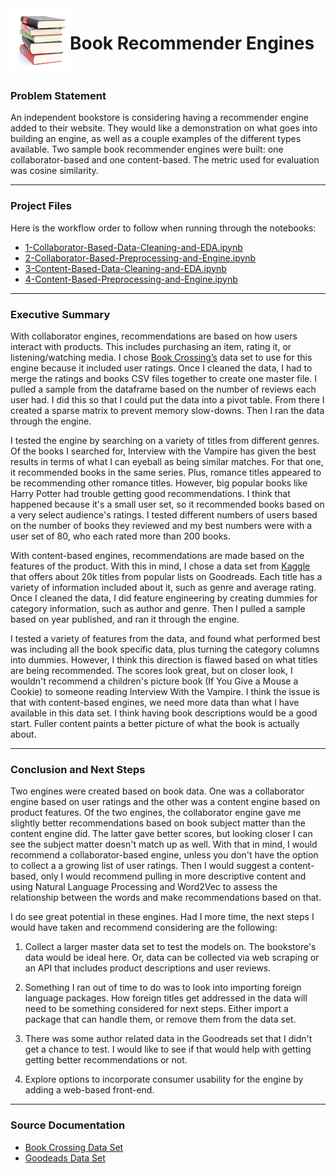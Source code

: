 <img align="left" src="./assets/bookstack.png">

# Book Recommender Engines<br><br>

### Problem Statement 

An independent bookstore is considering having a recommender engine added to their website. They would like a demonstration on what goes into building an engine, as well as a couple examples of the different types available. Two sample book recommender engines were built: one collaborator-based and one content-based. The metric used for evaluation was cosine similarity. 

---

### Project Files

Here is the workflow order to follow when running through the notebooks:

- [1-Collaborator-Based-Data-Cleaning-and-EDA.ipynb](./-Collaborator-Based-Data-Cleaning-and-EDA.ipynb)
- [2-Collaborator-Based-Preprocessing-and-Engine.ipynb](./2-Collaborator-Based-Preprocessing-and-Engine.ipynb)
- [3-Content-Based-Data-Cleaning-and-EDA.ipynb](./3-Content-Based-Data-Cleaning-and-EDA.ipynb)
- [4-Content-Based-Preprocessing-and-Engine.ipynb](./4-Content-Based-Preprocessing-and-Engine.ipynb)

---

### Executive Summary

With collaborator engines, recommendations are based on how users interact with products. This includes purchasing an item, rating it, or listening/watching media. I chose [Book Crossing’s](http://www2.informatik.uni-freiburg.de/~cziegler/BX/) data set to use for this engine because it included user ratings. Once I cleaned the data, I had to merge the ratings and books CSV files together to create one master file. I pulled a sample from the dataframe based on the number of reviews each user had. I did this so that I could put the data into a pivot table. From there I created a sparse matrix to prevent memory slow-downs. Then I ran the data through the engine. 

I tested the engine by searching on a variety of titles from different genres. Of the books I searched for, Interview with the Vampire has given the best results in terms of what I can eyeball as being similar matches. For that one, it recommended books in the same series. Plus, romance titles appeared to be recommending other romance titles. However, big popular books like Harry Potter had trouble getting good recommendations. I think that happened because it's a small user set, so it recommended books based on a very select audience's ratings. I tested different numbers of users based on the number of books they reviewed and my best numbers were with a user set of 80, who each rated more than 200 books.

With content-based engines, recommendations are made based on the features of the product. With this in mind, I chose a data set from [Kaggle](https://www.kaggle.com/brosen255/goodreads-books) that offers about 20k titles from popular lists on Goodreads. Each title has a variety of information included about it, such as genre and average rating. Once I cleaned the data, I did feature engineering by creating dummies for category information, such as author and genre. Then I pulled a sample based on year published, and ran it through the engine.

I tested a variety of features from the data, and found what performed best was including all the book specific data, plus turning the category columns into dummies. However, I think this direction is flawed based on what titles are being recommended. The scores look great, but on closer look, I wouldn't recommend a children's picture book (If You Give a Mouse a Cookie) to someone reading Interview With the Vampire. I think the issue is that with content-based engines, we need more data than what I have available in this data set. I think having book descriptions would be a good start. Fuller content paints a better picture of what the book is actually about.

---

### Conclusion and Next Steps

Two engines were created based on book data. One was a collaborator engine based on user ratings and the other was a content engine based on product features. Of the two engines, the collaborator engine gave me slightly better recommendations based on book subject matter than the content engine did. The latter gave better scores, but looking closer I can see the subject matter doesn't match up as well. With that in mind, I would recommend a collaborator-based engine, unless you don't have the option to collect a a growing list of user ratings. Then I would suggest a content-based, only I would recommend pulling in more descriptive content and using Natural Language Processing and Word2Vec to assess the relationship between the words and make recommendations based on that.

I do see great potential in these engines. Had I more time, the next steps I would have taken and recommend considering are the following:

1. Collect a larger master data set to test the models on. The bookstore's data would be ideal here. Or, data can be collected via web scraping or an API that includes product descriptions and user reviews.

2. Something I ran out of time to do was to look into importing foreign language packages. How foreign titles get addressed in the data will need to be something considered for next steps. Either import a package that can handle them, or remove them from the data set. 

3. There was some author related data in the Goodreads set that I didn't get a chance to test. I would like to see if that would help with getting getting better recommendations or not.

4. Explore options to incorporate consumer usability for the engine by adding a web-based front-end.

---

### Source Documentation

- [Book Crossing Data Set](http://www2.informatik.uni-freiburg.de/~cziegler/BX/) 
- [Goodeads Data Set](https://www.kaggle.com/brosen255/goodreads-books)